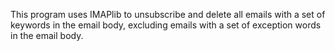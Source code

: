 This program uses IMAPlib to unsubscribe and delete all emails with a set of keywords in the email body, excluding emails with a set of exception words in the email body.

